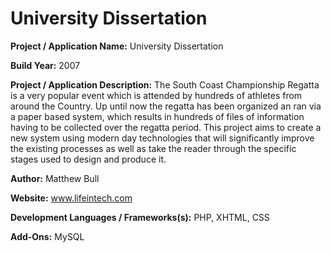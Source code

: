 # University Dissertation

**Project / Application Name:** University Dissertation

**Build Year:** 2007

**Project / Application Description:** The South Coast Championship Regatta is a very popular event which is attended by hundreds of athletes from around the Country. Up until now the regatta has been organized an ran via a paper based system, which results in hundreds of files of information having to be collected over the regatta period. This project aims to create a new system using modern day technologies that will significantly improve the existing processes as well as take the reader through the specific stages used to design and produce it.

**Author:** Matthew Bull

**Website:** www.lifeintech.com

**Development Languages / Frameworks(s):** PHP, XHTML, CSS

**Add-Ons:** MySQL
